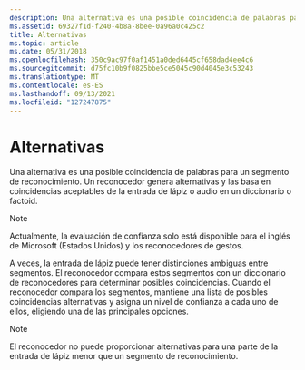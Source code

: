 ```yaml
---
description: Una alternativa es una posible coincidencia de palabras para un segmento de reconocimiento. Un reconocedor genera alternativas y las basa en coincidencias aceptables de la entrada de lápiz o audio en un diccionario o factoid.
ms.assetid: 69327f1d-f240-4b8a-8bee-0a96a0c425c2
title: Alternativas
ms.topic: article
ms.date: 05/31/2018
ms.openlocfilehash: 350c9ac97f0af1451a0ded6445cf658dad4ee4c6
ms.sourcegitcommit: d75fc10b9f0825bbe5ce5045c90d4045e3c53243
ms.translationtype: MT
ms.contentlocale: es-ES
ms.lasthandoff: 09/13/2021
ms.locfileid: "127247875"
---
```

# <a name="alternates"></a>Alternativas

Una alternativa es una posible coincidencia de palabras para un segmento de reconocimiento. Un reconocedor genera alternativas y las basa en coincidencias aceptables de la entrada de lápiz o audio en un diccionario o factoid.

> [!Note]  
> Actualmente, la evaluación de confianza solo está disponible para el inglés de Microsoft (Estados Unidos) y los reconocedores de gestos.

 

A veces, la entrada de lápiz puede tener distinciones ambiguas entre segmentos. El reconocedor compara estos segmentos con un diccionario de reconocedores para determinar posibles coincidencias. Cuando el reconocedor compara los segmentos, mantiene una lista de posibles coincidencias alternativas y asigna un nivel de confianza a cada uno de ellos, eligiendo una de las principales opciones.

> [!Note]  
> El reconocedor no puede proporcionar alternativas para una parte de la entrada de lápiz menor que un segmento de reconocimiento.

 

 

 



